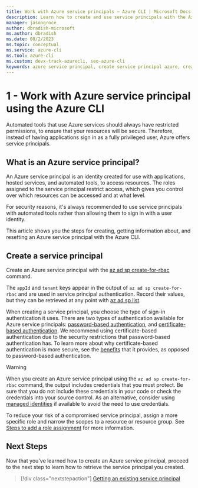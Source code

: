```yaml
---
title: Work with Azure service principals – Azure CLI | Microsoft Docs
description: Learn how to create and use service principals with the Azure CLI. Use service principals to gain control over which Azure resources can be accessed.
manager: jasongroce
author: dbradish-microsoft
ms.author: dbradish
ms.date: 08/2/2023
ms.topic: conceptual
ms.service: azure-cli
ms.tool: azure-cli
ms.custom: devx-track-azurecli, seo-azure-cli
keywords: azure service principal, create service principal azure, create service principal azure cli
---
```

# 1 - Work with Azure service principal using the Azure CLI

Automated tools that use Azure services should always have restricted permissions, to ensure that your resources will be secure. Therefore, instead of having applications sign in as a fully privileged user, Azure offers service principals.

## What is an Azure service principal?

An Azure service principal is an identity created for use with applications, hosted services, and automated tools, to access resources. The roles assigned to the service principal restrict access, which gives you control over which resources can be accessed and at what level.

For security reasons, it's always recommended to use service principals with automated tools rather than allowing them to sign in with a user identity.

This article shows you the steps for creating, getting information about, and resetting an Azure service principal with the Azure CLI.

## Create a service principal

Create an Azure service principal with the [az ad sp create-for-rbac](/cli/azure/ad/sp#az_ad_sp_create_for_rbac) command.

The `appId` and `tenant` keys appear in the output of `az ad sp create-for-rbac` and are used in service principal authentication. Record their values, but they can be retrieved at any point with [az ad sp list](/cli/azure/ad/sp#az-ad-sp-list).

When creating a service principal, you choose the type of sign-in authentication it uses. There are two types of authentication available for Azure service principals: [password-based authentication](./azure-cli-sp-tutorial-4.md), and [certificate-based authentication](./azure-cli-sp-tutorial-5.md). We recommend using certificate-based authentication due to the security restrictions that password-based authentication has. To learn more about why certificate-based authentication is more secure, see the [benefits](/azure/active-directory/authentication/) that it provides, as opposed to password-based authentication.

> [!WARNING]
> When you create an Azure service principal using the `az ad sp create-for-rbac` command, the output includes credentials that you must protect. Be sure that you do not include these credentials in your code or check the credentials into your source control. As an alternative, consider using [managed identities](/azure/active-directory/managed-identities-azure-resources/overview) if available to avoid the need to use credentials.
>
> To reduce your risk of a compromised service principal, assign a more specific role and narrow the scopes to a resource or resource group. See [Steps to add a role assignment](/azure/role-based-access-control/role-assignments-steps) for more information.


## Next Steps

Now that you've learned how to create an Azure service principal, proceed to the next step to learn how to retrieve the service principal you created.

> [!div class="nextstepaction"]
> [Getting an existing service principal](./azure-cli-sp-tutorial-2.md)
